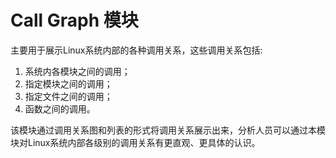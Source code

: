 # Call Graph 模块

主要用于展示Linux系统内部的各种调用关系，这些调用关系包括:

1. 系统内各模块之间的调用；
2. 指定模块之间的调用；
3. 指定文件之间的调用；
4. 函数之间的调用。

该模块通过调用关系图和列表的形式将调用关系展示出来，分析人员可以通过本模块对Linux系统内部各级别的调用关系有更直观、更具体的认识。
